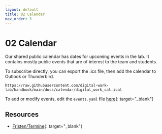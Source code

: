 ```yaml
---
layout: default
title: 02 Calendar
nav_order: 3
---
```


<link rel="stylesheet" href="https://cdn.jsdelivr.net/npm/@event-calendar/build@3.7.2/event-calendar.min.css">
<link rel="stylesheet" href="calendar/calendar.css">
<script src="https://cdn.jsdelivr.net/npm/@event-calendar/build@3.7.2/event-calendar.min.js"></script>
<script src="https://cdnjs.cloudflare.com/ajax/libs/js-yaml/4.1.0/js-yaml.min.js"></script>
<script src="calendar/ics.js"></script>
<script src="https://cdn.jsdelivr.net/npm/rrule/dist/es5/rrule.min.js"></script>
<script src="https://cdnjs.cloudflare.com/ajax/libs/ical.js/1.4.0/ical.min.js"></script>

# 02 Calendar

Our shared public calendar has dates for upcoming events in the lab.
It contains mostly public events that are of interest to the team and students.

<div id="ec"></div>
<script src="calendar/calendar.js"></script>

To subscribe directly, you can export the .ics file, then add the calendar to Outlook or Thunderbird.

```
https://raw.githubusercontent.com/digital-work-lab/handbook/main/docs/calendar/digital_work_cal.ical
```

To add or modify events, edit the `events.yaml` file [here](https://github.com/digital-work-lab/handbook/edit/main/docs/calendar/events.yaml){: target="_blank"}


## Resources

- [Fristen/Termine](https://www.uni-bamberg.de/studium/im-studium/studienorganisation/vorlesungszeiten/){: target="_blank"}
